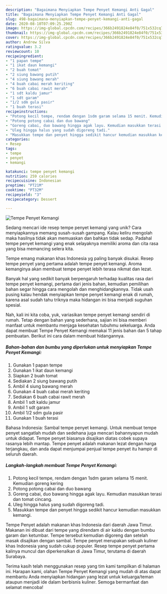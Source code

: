```yaml
---
description: "Bagaimana Menyiapkan Tempe Penyet Kemangi Anti Gagal"
title: "Bagaimana Menyiapkan Tempe Penyet Kemangi Anti Gagal"
slug: 498-bagaimana-menyiapkan-tempe-penyet-kemangi-anti-gagal
date: 2020-08-10T07:09:25.290Z
image: https://img-global.cpcdn.com/recipes/366b2491824e84f0/751x532cq70/tempe-penyet-kemangi-foto-resep-utama.jpg
thumbnail: https://img-global.cpcdn.com/recipes/366b2491824e84f0/751x532cq70/tempe-penyet-kemangi-foto-resep-utama.jpg
cover: https://img-global.cpcdn.com/recipes/366b2491824e84f0/751x532cq70/tempe-penyet-kemangi-foto-resep-utama.jpg
author: Andrew Silva
ratingvalue: 3.2
reviewcount: 10
recipeingredient:
- "1 papan tempe"
- "1 ikat daun kemangi"
- "2 buah tomat"
- "2 siung bawang putih"
- "4 siung bawang merah"
- "4 buah cabai merah keriting"
- "6 buah cabai rawit merah"
- "1 sdt kaldu jamur"
- "1 sdt garam"
- "1/2 sdm gula pasir"
- "1 buah terasi"
recipeinstructions:
- "Potong kecil tempe, rendam dengan 1sdm garam selama 15 menit. Kemudian goreng kering"
- "Potong potong cabai dan duo bawang"
- "Goreng cabai, duo bawang hingga agak layu. Kemudian masukkan terasi dan tomat cincang."
- "Uleg hingga halus yang sudah digoreng tadi."
- "Masukkan tempe dan penyet hingga sedikit hancur kemudian masukkan kemangi."
categories:
- Resep
tags:
- tempe
- penyet
- kemangi

katakunci: tempe penyet kemangi 
nutrition: 259 calories
recipecuisine: Indonesian
preptime: "PT21M"
cooktime: "PT32M"
recipeyield: "3"
recipecategory: Dessert

---
```



![Tempe Penyet Kemangi](https://img-global.cpcdn.com/recipes/366b2491824e84f0/751x532cq70/tempe-penyet-kemangi-foto-resep-utama.jpg)

Sedang mencari ide resep tempe penyet kemangi yang unik? Cara menyiapkannya memang susah-susah gampang. Kalau keliru mengolah maka hasilnya tidak akan memuaskan dan bahkan tidak sedap. Padahal tempe penyet kemangi yang enak selayaknya memiliki aroma dan cita rasa yang bisa memancing selera kita.

Tempe emang makanan khas Indonesia yg paling banyak disukai. Resep tempe penyet yang pertama adalah tempe penyet kemangi. Aroma kemanginya akan membuat tempe penyet lebih terasa nikmat dan lezat.

Banyak hal yang sedikit banyak berpengaruh terhadap kualitas rasa dari tempe penyet kemangi, pertama dari jenis bahan, kemudian pemilihan bahan segar hingga cara mengolah dan menghidangkannya. Tidak usah pusing kalau hendak menyiapkan tempe penyet kemangi enak di rumah, karena asal sudah tahu triknya maka hidangan ini bisa menjadi suguhan spesial.


Nah, kali ini kita coba, yuk, variasikan tempe penyet kemangi sendiri di rumah. Tetap dengan bahan yang sederhana, sajian ini bisa memberi manfaat untuk membantu menjaga kesehatan tubuhmu sekeluarga. Anda dapat membuat Tempe Penyet Kemangi memakai 11 jenis bahan dan 5 tahap pembuatan. Berikut ini cara dalam membuat hidangannya.

<!--inarticleads1-->

##### Bahan-bahan dan bumbu yang diperlukan untuk menyiapkan Tempe Penyet Kemangi:

1. Gunakan 1 papan tempe
1. Gunakan 1 ikat daun kemangi
1. Siapkan 2 buah tomat
1. Sediakan 2 siung bawang putih
1. Ambil 4 siung bawang merah
1. Gunakan 4 buah cabai merah keriting
1. Sediakan 6 buah cabai rawit merah
1. Ambil 1 sdt kaldu jamur
1. Ambil 1 sdt garam
1. Ambil 1/2 sdm gula pasir
1. Gunakan 1 buah terasi


Bahasa Indonesia: Sambal tempe penyet kemangi. Untuk membuat tempe penyet sangatlah mudah dan sedehana juga mencari bahannyapun mudah untuk didapat. Tempe penyet biasanya disajikan diatas cobek supaya rasanya lebih mantap. Tempe penyet adalah makanan lezat dengan harga terjangkau, dan anda dapat menjumpai penjual tempe penyet itu hampir di seluruh daerah. 

<!--inarticleads2-->

##### Langkah-langkah membuat Tempe Penyet Kemangi:

1. Potong kecil tempe, rendam dengan 1sdm garam selama 15 menit. Kemudian goreng kering
1. Potong potong cabai dan duo bawang
1. Goreng cabai, duo bawang hingga agak layu. Kemudian masukkan terasi dan tomat cincang.
1. Uleg hingga halus yang sudah digoreng tadi.
1. Masukkan tempe dan penyet hingga sedikit hancur kemudian masukkan kemangi.


Tempe Penyet adalah makanan khas Indonesia dari daerah Jawa Timur. Makanan ini dibuat dari tempe yang direndam di air kaldu dengan bumbu garam dan ketumbar. Tempe tersebut kemudian digoreng dan setelah masak disajikan dengan sambal. Tempe penyet merupakan sebuah kuliner khas Indonesia yang sudah cukup populer. Resep tempe penyet pertama kalinya muncul dan diperkenalkan di Jawa Timur, terutama di daerah Surabaya. 

Terima kasih telah menggunakan resep yang tim kami tampilkan di halaman ini. Harapan kami, olahan Tempe Penyet Kemangi yang mudah di atas dapat membantu Anda menyiapkan hidangan yang lezat untuk keluarga/teman ataupun menjadi ide dalam berbisnis kuliner. Semoga bermanfaat dan selamat mencoba!

